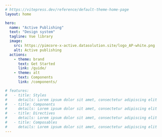 ```yaml
---
# https://vitepress.dev/reference/default-theme-home-page
layout: home

hero:
  name: "Active Publishing"
  text: "Design system"
  tagline: Vue library
  image:
    src: https://pimcore-x-active.datasolution.site/logo_AP-white.png
    alt: Active publishing
  actions:
    - theme: brand
      text: Get Started
      link: /guide/
    - theme: alt
      text: Components
      link: /components/

# features:
#   - title: Styles
#     details: Lorem ipsum dolor sit amet, consectetur adipiscing elit
#   - title: Components
#     details: Lorem ipsum dolor sit amet, consectetur adipiscing elit
#   - title: Directives
#     details: Lorem ipsum dolor sit amet, consectetur adipiscing elit
#   - title: Composables
#     details: Lorem ipsum dolor sit amet, consectetur adipiscing elit
---
```


